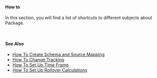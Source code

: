 #### How to

In this section, you will find a list of shortcuts to different subjects about Package.

<br/>

#### See Also  

* [How To Create Schema and Source Mapping](./schema.md)
* [How To Change Tracking](./changetracking.md)
* [How To Set Up Time Frame](./timeframe.md)
* [How To Set Up Rollover Calculations](./rollover.md)
  
